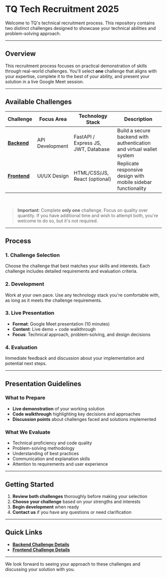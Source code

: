 # TQ Tech Recruitment 2025

Welcome to TQ's technical recruitment process. This repository contains two distinct challenges designed to showcase your technical abilities and problem-solving approach.

---

## Overview

This recruitment process focuses on practical demonstration of skills through real-world challenges. You'll select **one** challenge that aligns with your expertise, complete it to the best of your ability, and present your solution in a live Google Meet session.

---

## Available Challenges

| Challenge | Focus Area | Technology Stack | Description |
|-----------|-------------|------------------|-------------|
| [**Backend**](./backend/README.md) | API Development | FastAPI / Express JS, JWT, Database | Build a secure backend with authentication and virtual wallet system |
| [**Frontend**](./frontend/README.md) | UI/UX Design | HTML/CSS/JS, React (optional) | Replicate responsive design with mobile sidebar functionality |

<br/>

> **Important**: Complete **only one** challenge. Focus on quality over quantity. If you have additional time and wish to attempt both, you're welcome to do so, but it's not required.

---

## Process

### 1. Challenge Selection
Choose the challenge that best matches your skills and interests. Each challenge includes detailed requirements and evaluation criteria.

### 2. Development
Work at your own pace. Use any technology stack you're comfortable with, as long as it meets the challenge requirements.

### 3. Live Presentation
- **Format**: Google Meet presentation (10 minutes)
- **Content**: Live demo + code walkthrough
- **Focus**: Technical approach, problem-solving, and design decisions

### 4. Evaluation
Immediate feedback and discussion about your implementation and potential next steps.

---

## Presentation Guidelines

### What to Prepare
- **Live demonstration** of your working solution
- **Code walkthrough** highlighting key decisions and approaches
- **Discussion points** about challenges faced and solutions implemented

### What We Evaluate
- Technical proficiency and code quality
- Problem-solving methodology
- Understanding of best practices
- Communication and explanation skills
- Attention to requirements and user experience

---

## Getting Started

1. **Review both challenges** thoroughly before making your selection
2. **Choose your challenge** based on your strengths and interests
3. **Begin development** when ready
4. **Contact us** if you have any questions or need clarification 

---

## Quick Links
- [**Backend Challenge Details**](./backend/README.md)
- [**Frontend Challenge Details**](./frontend/README.md)

---

We look forward to seeing your approach to these challenges and discussing your solution with you.
